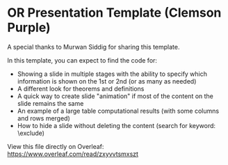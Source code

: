# OR Presentation Template (Clemson Purple)

A special thanks to Murwan Siddig for sharing this template.

In this template, you can expect to find the code for:
- Showing a slide in multiple stages with the ability to specify which information is shown on the 1st or 2nd (or as many as needed)
- A different look for theorems and definitions 
- A quick way to create slide "animation" if most of the content on the slide remains the same
- An example of a large table computational results (with some columns and rows merged)
- How to hide a slide without deleting the content (search for keyword: \exclude)

View this file directly on Overleaf: https://www.overleaf.com/read/zxyvvtsmxszt

